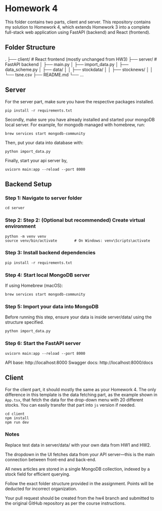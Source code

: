 # Homework 4

This folder contains two parts, client and server. This repository contains my solution to Homework 4, which extends Homework 3 into a complete full-stack web application using FastAPI (backend) and React (frontend).

## Folder Structure
.
├── client/             # React frontend (mostly unchanged from HW3)
├── server/             # FastAPI backend
│   ├── main.py
│   ├── import_data.py
│   ├── data_scheme.py
│   ├── data/
│   │   ├── stockdata/
│   │   ├── stocknews/
│   │   └── tsne.csv
├── README.md
└── ...

## Server

For the server part, make sure you have the respective packages installed.

```
pip install -r requirements.txt
```

Secondly, make sure you have already installed and started your mongoDB local server.
For example, for mongodb managed with homebrew, run:

```
brew services start mongodb-community
```

Then, put your data into database with:

```
python import_data.py
```

Finally, start your api server by,

```
uvicorn main:app --reload --port 8000
```

## Backend Setup

### Step 1: Navigate to server folder
```
cd server
```

### Step 2: Step 2: (Optional but recommended) Create virtual environment
```
python -m venv venv
source venv/bin/activate        # On Windows: venv\Scripts\activate
```
### Step 3: Install backend dependencies
```
pip install -r requirements.txt
```
### Step 4: Start local MongoDB server
If using Homebrew (macOS): 
```
brew services start mongodb-community
```

### Step 5: Import your data into MongoDB
Before running this step, ensure your data is inside server/data/ using the structure specified.

```
python import_data.py
```

### Step 6: Start the FastAPI server
```
uvicorn main:app --reload --port 8000
```
API base: http://localhost:8000
Swagger docs: http://localhost:8000/docs

## Client

For the client part, it should mostly the same as your Homework 4. The only difference in this template is the data fetching part, as the example shown in `App.tsx`, that fetch the data for the drop-down menu with 20 different stocks. You can easily transfer that part into `js` version if needed.

```
cd client
npm install
npm run dev
```

### Notes
Replace test data in server/data/ with your own data from HW1 and HW2.

The dropdown in the UI fetches data from your API server—this is the main connection between front-end and back-end.

All news articles are stored in a single MongoDB collection, indexed by a stock field for efficient querying.

Follow the exact folder structure provided in the assignment. Points will be deducted for incorrect organization.

Your pull request should be created from the hw4 branch and submitted to the original GitHub repository as per the course instructions.
